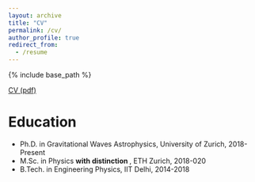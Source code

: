 ```yaml
---
layout: archive
title: "CV"
permalink: /cv/
author_profile: true
redirect_from:
  - /resume
---
```


{% include base_path %}

<a href="MuditGarg_CV.pdf">CV (pdf)</a>

Education
======
* Ph.D. in Gravitational Waves Astrophysics, University of Zurich, 2018-Present
* M.Sc. in Physics <b> with distinction </b>, ETH Zurich, 2018-020
* B.Tech. in Engineering Physics, IIT Delhi, 2014-2018
